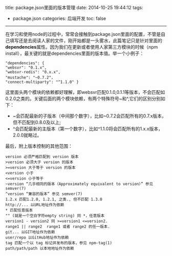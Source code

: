 title: package.json里面的版本管理
date: 2014-10-25 19:44:12
tags:
- package.json
categories: 后端开发
toc: false
---
在学习和使用node的过程中，常常会接触到package.json里面的配置，不管是自己填写还是去阅读人家的文件，刚开始都是一头雾水，此篇笔记只是针对里面的**dependencies**属性。因为我们在更新或者使用人家第三方模块的时候（npm install），最关键的就是dependencies里面的版本值。举一个小例子：

    "dependencies": {
    "websvr": "0.1.x",
    "websvr-redis": "0.x.x",
    "mustache": "~0.7.2"，
    "connect-multiparty": "^1.1.0" }

这里面头两个模块的依赖都好理解，即websvr匹配0.1.0,0.1.1等版本，不会匹配如0.2.0之类的。关键后面的两个模块依赖，有两个特殊符号~和^,它们的区别分别如下：

- ~会匹配最新的子版本（中间那个数字），比如~0.7.2会匹配所有的0.7.x版本，但不匹配到0.8.0及以上;
- ^会匹配最新的主版本（第一个数字），比如^1.1.0将会匹配所有的1.x.x版本，2.0.0就略过。

最后，附上版本控制的其他范围：
    
    version 必须严格匹配到 version 版本
    >version 必须大于 version 的版本
    >=version 大于等于 version 的版本
    <version 小于
    <=version 小于等于
    ~version “几乎相同的版本（Approximately equivalent to version）” 参见semver(7)
    ^version “兼容的版本” 参见 semver(7)
    1.2.x 匹配1.2.0, 1.2.1, 之类., 但不匹配 1.3.0
    http://... 以URL地址作为依赖
    * 匹配任意版本
    "" (就是一个空白字符empty string) 同 *，任意版本
    version1 - version2 同 >=version1 <=version2.
    range1 || range2  range1 或者 range2 的任一版本.
    git... 以GIT地址作为依赖
    user/repo 以GitHub地址作为依赖
    tag 匹配一个以 tag 标记并发布的版本，参见 npm-tag(1)
    path/path/path 以本地地址作为依赖
    